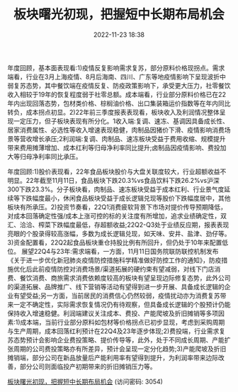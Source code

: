 ﻿---
title: 板块曙光初现，把握短中长期布局机会
date: 2022-11-23 18:38
tags:
- 食品饮料行业
updated: 1970-01-01 08:00:00
---

年度回顾，基本面表现看:1)疫情反复影响需求复苏，部分原料价格现拐点。需求端看，行业在3月上海疫情、8月后海南、四川、广东等地疫情影响下呈现波折中弱复苏态势，其中餐饮端在疫情反复、防疫政策影响下，承受更大压力，社零餐饮收入相较于19年的恢复程度弱于社零总额。成本端看，行业部分原料价格已在22年内出现回落态势，包材类价格、棕榈油价格、出口集装箱运价指数等在年内同比转负，成本拐点初显。2)22年前三季度报表表现看，板块收入及利润情况整体呈现一定压力，但子板块表现有所分化。1收入端:复调、速冻、基调因具备成长性、居家消费属性、必选性等收入增速表现稳健，肉制品因猪价下滑、疫情影响消费场景等营收增长承压;2利润端:复调、肉制品、速冻板块受益于费用收缩、规模提升带来费用摊薄增加、成本红利等归母净利率同比提升;卤制品因疫情影响、费投加大等归母净利率同比承压。
<!-- more -->
年度回顾:1)股价表现看，22年食品板块股价与大盘关联度较大，行业超额收益不明显。22年截至11月11日，食品板块下跌20.3%vs食品饮料下跌26.2%vs沪深300下跌23.3%。分子板块看，肉制品、速冻板块受益于成本红利、行业景气度延续等下跌幅度最小，休闲食品板块受益于成长逻辑兑现等股价下跌幅度居中，其他板块有所承压。2)投资节奏看，22Q1消费疲软背景下市场对提价传导预期降低，对成本回落确定性强/成本上涨可控的标的关注度有所增加，追求业绩确定性，双汇、洽洽、榨菜下跌幅度最低，存超额收益;22Q2-Q3处于业绩反应期，报表表现亮眼的个股录得较高涨幅，多数为成长逻辑兑现，如天味、安井、盐津、劲仔等。3)资金配置看，22Q2起食品板块重仓持股比例有所回升，但仍处于10年来配置低位。
展望22Q4与23年:需求端看，一方面，11月11日国务院联防联控机制发布《关于进一步优化新冠肺炎疫情防控措施科学精准做好防控工作的通知》，防疫措施优化后此前疫情防控对消费场景/渠道拓展的硬约束有望减弱，对线下门店消费、餐饮消费、商旅需求消费依赖度较高的板块有望呈现边际修复态势，此外公司的渠道拓展、品牌推广、线下营销等活动有望得到进一步开展、具备成长逻辑的企业有望受益;另一方面，当前居民的消费信心仍然较弱，疫情扰动亦为消费复苏带来一定不确定性，实际需求恢复情况仍有待观察，但具备成长逻辑的个股预计仍能保持收入增速稳健。利润端建议关注成本、费投、产能爬坡及折旧摊销等多项因素:1)成本端，当前行业部分原料如包材等价格拐点已初步显现，考虑到采购周期与生产周期，成本回落红利预计在22Q4及23年逐步体现;2)费投端，行业需求复苏态势预计会影响企业费投策略、提价传导等，此外，处于不同成长周期、产能扩张周期的公司费投策略亦有所差异，预计会呈现一定分化趋势;3)产能爬坡及折旧摊销端，部分公司在新品放量后产能利用率有望得到提升，为利润率带来边际改善，部分公司则面临投产初期带来的折旧摊销压力等。

[板块曙光初现，把握短中长期布局机会](https://url12.ctfile.com/f/3948612-730745403-2061b3?p=3054)
(访问密码: 3054)

